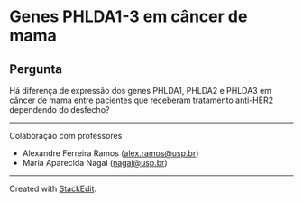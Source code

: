 # Genes PHLDA1-3 em câncer de mama

## Pergunta
Há diferença de expressão dos genes PHLDA1, PHLDA2 e PHLDA3 em câncer de mama entre pacientes que receberam tratamento anti-HER2 dependendo do desfecho?

---
Colaboração com professores
- Alexandre Ferreira Ramos (alex.ramos@usp.br)
- Maria Aparecida Nagai (nagai@usp.br)
---
Created with [StackEdit](https://stackedit.io/app).
<!--stackedit_data:
eyJoaXN0b3J5IjpbLTExNDk0ODA1OSwtNzcwMDIxOTQ5XX0=
-->